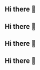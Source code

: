 ## Hi there 👋
## Hi there 👋
## Hi there 👋
## Hi there 👋


<!--
**Konstantin2005/Konstantin2005** is a ✨ _special_ ✨ repository because its `README.md` (this file) appears on your GitHub profile.

Here are some ideas to get you started:


